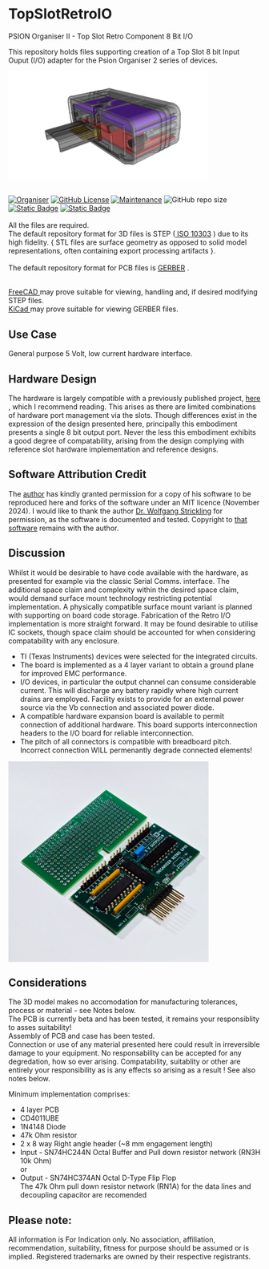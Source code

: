 # TopSlotRetroIO
PSION Organiser II - Top Slot Retro Component 8 Bit I/O

This repository holds files supporting creation of a Top Slot 8 bit Input Ouput (I/O) adapter for the Psion Organiser 2 series of devices.
  
<div align="center">
  <div style="display: flex; align-items: flex-start;">
    
  <img src="https://github.com/nofitnessforpurpose/TopSlotRetroIO/blob/main/images/TSRIO-01.png?raw=true" width="400px" alt="PSION Organiser II Top Slot Retro IO Case. Image copyright (c) 01 November 2024 nofitnessforpurpose All Rights Reserved">
  </div>
</div>
<BR>

[![Organiser](https://img.shields.io/badge/gadget-Organiser_II-blueviolet.svg?%3D&style=flat-square)]([https://en.wikipedia.org/wiki/Psion_Organiser])
[![GitHub License](https://img.shields.io/github/license/nofitnessforpurpose/TopSlotRetroIO?style=flat-square)](https://github.com/nofitnessforpurpose/TopSlotRetroIO/blob/main/LICENSE) 
[![Maintenance](https://img.shields.io/badge/maintained%3F-yes-green.svg?style=flat-square)](https://github.com/nofitnessforpurpose/TopSlotDataPack/graphs/commit-activity)
![GitHub repo size](https://img.shields.io/github/repo-size/nofitnessforpurpose/TopSlotRetroIO?style=flat-square)
[![Static Badge](https://img.shields.io/badge/format-STEP%20Solid%20Model-blue?style=flat-square)](https://en.wikipedia.org/wiki/ISO_10303)
[![Static Badge](https://img.shields.io/badge/format-GERBER%20PCB-blue?style=flat-square)](https://en.wikipedia.org/wiki/Gerber_format)
<br>  
  All the files are required.  <br>
  The default repository format for 3D files is STEP (<a target="_blank" rel="noopener noreferrer" href="https://en.wikipedia.org/wiki/ISO_10303"> ISO 10303</a> ) due to its high fidelity.  { STL files are surface geometry as opposed to solid model representations, often containing export processing artifacts }. 
<br>  
  The default repository format for PCB files is <a targer="_blank" rel="noopener noreferrer" href="https://en.wikipedia.org/wiki/Gerber_format">GERBER</a> .
<br>

<br>  
<a target="_blank" rel="noopener noreferrer" href="https://www.freecad.org/" > FreeCAD </a> may prove suitable for viewing, handling and, if desired modifying STEP files.
<br>
<a target="_blank" rel="noopener noreferrer" href="https://www.kicad.org/" >KiCad </a> may prove suitable for viewing GERBER files.
<br>

## Use Case
General purpose 5 Volt, low current hardware interface.  

## Hardware Design
The hardware is largely compatible with a previously published project, <a target="_blank" rel="noopener noreferrer" href="https://www.strickling.net/orginter.htm" > here </a>, which I recommend reading. This arises as there are limited combinations of hardware port management via the slots. Though differences exist in the expression of the design presented here, principally this embodiment presents a single 8 bit output port. Never the less this embodiment exhibits a good degree of compatability, arising from the design complying with reference slot hardware implementation and reference designs.  

## Software Attribution Credit  
The <a target="_blank" rel="noopener noreferrer" href="https://www.strickling.net/orginter.htm" > author</a> has kindly granted permission for a copy of his software to be reproduced here and forks of the software under an MIT licence (November 2024). I would like to thank the author <a target="_blank" rel="noopener noreferrer" href="https://www.strickling.net/orginter.htm" >Dr. Wolfgang Strickling</a> for permission, as the software is documented and tested. Copyright to <a target="_blank" rel="noopener noreferrer" href="https://github.com/nofitnessforpurpose/TopSlotRetroIO/tree/main/Reference%20Software">that software</a> remains with the author.  

## Discussion
Whilst it would be desirable to have code available with the hardware, as presented for example via the classic Serial Comms. interface. The additional space claim and complexity within the desired space claim, would demand surface mount technology restricting potential implementation. A physically compatible surface mount variant is planned with supporting on board code storage. Fabrication of the Retro I/O implementation is more straight forward. It may be found desirable to utilise IC sockets, though space claim should be accounted for when considering compatability with any enclosure.

- TI (Texas Instruments) devices were selected for the integrated circuits.  
- The board is implemented as a 4 layer variant to obtain a ground plane for improved EMC performance.  
- I/O devices, in particular the output channel can consume considerable current. This will discharge any battery rapidly where high current drains are employed. Facility exists to provide for an external power source via the Vb connection and associated power diode.  
- A compatible hardware expansion board is available to permit connection of additional hardware. This board supports interconnection headers to the I/O board for reliable interconnection.  
- The pitch of all connectors is compatible with breadboard pitch. Incorrect connection WILL permenantly degrade connected elements!  

<div align="center">
  <div style="display: flex; align-items: flex-start;">
    
  <img src="https://github.com/nofitnessforpurpose/TopSlotRetroIO/blob/main/images/TSRIO-03.jpg?raw=true" width="400px" alt="PSION Organiser II Top Slot Retro PCBs. Image copyright (c) 01 November 2024 nofitnessforpurpose All Rights Reserved">
  </div>
</div>

## Considerations
The 3D model makes no accomodation for manufacturing tolerances, process or material - see Notes below.  
The PCB is currently beta and has been tested, it remains your responsiblity to asses suitability!  
Assembly of PCB and case has been tested.  
Connection or use of any material presented here could result in irreversible damage to your equipment. No responsability can be accepted for any degredation, how so ever arising. Compatability, suitablity or other are entirely your responsibility as is any effects so arising as a result ! See also notes below.

Minimum implementation comprises:  
- 4 layer PCB
- CD4011UBE
- 1N4148 Diode
- 47k Ohm resistor
- 2 x 8 way Right angle header (~8 mm engagement length)  
- Input - SN74HC244N Octal Buffer and Pull down resistor network (RN3H 10k Ohm)  
  or  
- Output - SN74HC374AN Octal D-Type Flip Flop  
The 47k Ohm pull down resistor network (RN1A) for the data lines and decoupling capacitor are recomended

## Please note:  
All information is For Indication only.
No association, affiliation, recommendation, suitability, fitness for purpose should be assumed or is implied.
Registered trademarks are owned by their respective registrants.
